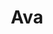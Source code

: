 ---
blog: https://blog.ava.me/
facebook: https://facebook.com/avadotme
instagram: https://instagram.com/avascribe
linkedin: https://linkedin.com/company/ava
logohandle: avame
sort: ava
title: Ava
twitter: https://x.com/avascribe
website: https://www.ava.me/
---